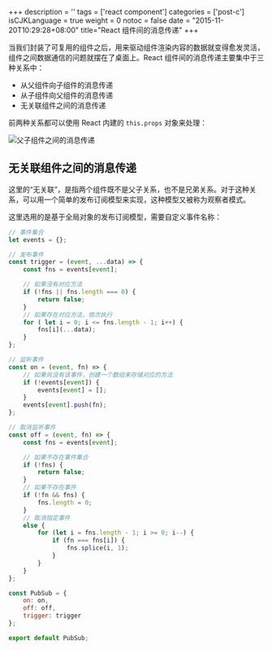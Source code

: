 +++
description = ''
tags = ['react component']
categories = ['post-c']
isCJKLanguage = true
weight = 0
notoc = false
date = "2015-11-20T10:29:28+08:00"
title="React 组件间的消息传递"
+++

当我们封装了可复用的组件之后，用来驱动组件渲染内容的数据就变得愈发灵活，组件之间数据通信的问题就摆在了桌面上。React 组件间的消息传递主要集中于三种关系中：

- 从父组件向子组件的消息传递
- 从子组件向父组件的消息传递
- 无关联组件之间的消息传递

前两种关系都可以使用 React 内建的 `this.props` 对象来处理：

![父子组件之间的消息传递](/img/react-component-comunication.png)

<!-- more -->

## 无关联组件之间的消息传递

这里的“无关联”，是指两个组件既不是父子关系，也不是兄弟关系。对于这种关系，可以用一个简单的发布订阅模型来实现，这种模型又被称为观察者模式。

这里选用的是基于全局对象的发布订阅模型，需要自定义事件名称：

```js
// 事件集合
let events = {};

// 发布事件
const trigger = (event, ...data) => {
    const fns = events[event];

    // 如果没有对应方法
    if (!fns || fns.length === 0) {
        return false;
    }
    // 如果存在对应方法，依次执行
    for ( let i = 0; i <= fns.length - 1; i++) {
        fns[i](...data);
    }
};

// 监听事件
const on = (event, fn) => {
    // 如果尚没有该事件，创建一个数组来存储对应的方法
    if (!events[event]) {
        events[event] = [];
    }
    events[event].push(fn);
};

// 取消监听事件
const off = (event, fn) => {
    const fns = events[event];

    // 如果不存在事件集合
    if (!fns) {
        return false;
    }
    // 如果不存在事件
    if (!fn && fns) {
        fns.length = 0;
    }
    // 取消指定事件
    else {
        for (let i = fns.length - 1; i >= 0; i--) {
            if (fn === fns[i]) {
                fns.splice(i, 1);
            }
        }
    }
};

const PubSub = {
    on: on,
    off: off,
    trigger: trigger
};

export default PubSub;
```
